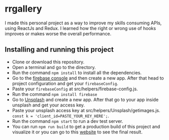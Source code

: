 # rrgallery

I made this personal project as a way to improve my skills consuming APIs, using ReactJs and Redux. I learned how the right or wrong use of hooks improves or makes worse the overall performance.

## Installing and running this project

- Clone or download this repository.
- Open a terminal and go to the directory.
- Run the command `npm install` to install all the dependencies.
- Go to the [firebase console](https://console.firebase.google.com/u/0/) and then create a new app. After that head to project configuration and get your `firebaseConfig`.
- Paste your `firebaseConfig` at src/helpers/firebase-config.js.
- Run the command `npm install firebase`
- Go to [Unsplash](https://unsplash.com/developers) and create a new app. After that go to your app inside unsplash and get your access key.
- Paste your unsplash access key at src/helpers/Unsplash/getimages.js. `const k = 'client_id=PASTE_YOUR_KEY_HERE';`.
- Run the command `npm start` to run a dev test server.
- You can run `npm run build` to get a production build of this project and visualize it or you can go to this [website](https://www.rrgallery.cf/) to see the final result.
